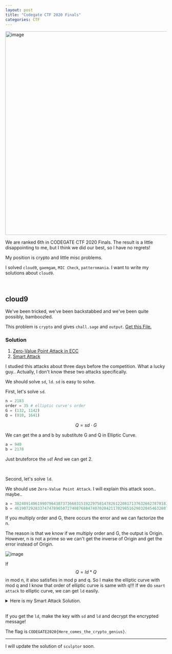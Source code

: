 ```yaml
---
layout: post
title: "Codegate CTF 2020 Finals"
categories: CTF
---
```


<img width="637" alt="image" src="https://user-images.githubusercontent.com/64528476/92489816-28307000-f22b-11ea-9c22-126542eb4a39.png">

We are ranked 6th in CODEGATE CTF 2020 Finals. The result is a little disappointing to me, but I think we did our best, so I have no regrets!

My position is crypto and little misc problems. 

I solved `cloud9`, `gaemgam`, `MIC Check`, `patternmania`. I want to write my solutions about `cloud9`. 

<br>

## cloud9

<p class="message">
We've been tricked, we've been backstabbed and we've been quite possibly, bamboozled.
</p>

This problem is `crypto` and gives `chall.sage` and `output`. <a class="btn" href="/docs/CODEGATE2020/cloud9.zip" download>Get this File.</a>

### Solution

1. [Zero-Value Point Attack in ECC](https://eprint.iacr.org/2012/329.pdf)
2. [Smart Attack](https://wstein.org/edu/2010/414/projects/novotney.pdf)

I studied this attacks about three days before the competition. What a lucky guy.. Actually, I don't know these two attacks specifically.



We should solve `sd`, `ld`. `sd` is easy to solve.

First, let's solve `sd`.

```python
n = 2183
order = 35 # elliptic curve's order
G = (132, 1142)
Q = (910, 1641)
```

$$
Q=sd\cdot G
$$

We can get the a and b by substitute G and Q in Elliptic Curve.

```python
a = 940
b = 2178
```

Just bruteforce the `sd`! And we can get 2.

<br>

Second, let's solve `ld`.

We should use `Zero-Value Point Attack`. I will explain this attack soon.. maybe..

```python
a = 38240914061990796438737366831519229758147826122081713763266278781817042433002
b = 46190729283374747896507274087688474070284211702985162903204546328076483000624
```



If you multiply order and G, there occurs the error and we can factorize the n.

The reason is that we know if we multiply order and G, the output is Origin. However, n is not a prime so we can't get the inverse of Origin and get the error instead of Origin.

![image](https://user-images.githubusercontent.com/64528476/92492475-55325200-f22e-11ea-91e4-38f362ab630b.png)



If $$Q=ld*Q$$ in mod n, it also satisfies in mod p and q. So I make the elliptic curve with mod q and I know that order of elliptic curve is same with q!!! If we do `smart attack` to elliptic curve, we can get `ld` easily.


<details>
<summary>Here is my Smart Attack Solution.</summary>
<div markdown="1">

```python
n = 5836992596022446937012188954528837967652088799787297418688161952734029742601918639776384293816907277293165804095447608755394244018171460874413413360601287
a = 38240914061990796438737366831519229758147826122081713763266278781817042433002
b = 46190729283374747896507274087688474070284211702985162903204546328076483000624
p = 97940012926710762153437884674079301076391785734843620993390248274679651111717
q = 59597629422310897332995051052435766506780710137496164204389350135087152537211

E2 = EllipticCurve(Zmod(q), [a,b])

G = E2(4791064145174837833113077069599757584947381216841105432787931481123835537923996904590176334618000141035959257993847069760040827648845993882710813263422518, 2007135516277895026771627676893419200766568709594031697039637947675097596595809713825936430608820664600227626467013163201670055105153466868380086912003923)
Q = E2(2906660915459424515040277093002683642589488507112805139726386938933880929506501185082819430093812825540133325640097413100449877310669418449600698325701077, 3812143203765395705358551712573539116980648501774991245491977901798688330759954052153901303962483747022229555022370548381218346760417689877969168781021420)

def HenselLift(P,p,prec):
    E = P.curve()
    Eq = E.change_ring(QQ)
    Ep = Eq.change_ring(Qp(p,prec))
    x_P,y_P = P.xy()
    x_lift = ZZ(x_P)
    y_lift = ZZ(y_P)
    x, y, a1, a2, a3, a4, a6 = var('x,y,a1,a2,a3,a4,a6')
    f(a1,a2,a3,a4,a6,x,y) = y^2 + a1*x*y + a3*y - x^3 - a2*x^2 - a4*x - a6
    g(y) = f(ZZ(Eq.a1()),ZZ(Eq.a2()),ZZ(Eq.a3()),ZZ(Eq.a4()),ZZ(Eq.a6()),ZZ(x_P),y)
    gDiff = g.diff()
    for i in range(1,prec):
        uInv = ZZ(gDiff(y=y_lift))
        u = uInv.inverse_mod(p^i)
        y_lift = y_lift - u*g(y_lift)
        y_lift = ZZ(Mod(y_lift,p^(i+1)))
    y_lift = y_lift+O(p^prec)
    return Ep([x_lift,y_lift])

def SmartAttack(P, Q, p, prec):
    E = P.curve()
    Eqq = E.change_ring(QQ)
    Eqp = Eqq.change_ring(Qp(p,prec))

    P_Qp = HenselLift(P, p, prec)
    Q_Qp = HenselLift(Q, p, prec)

    p_times_P = p*P_Qp
    p_times_Q = p*Q_Qp

    x_P, y_P = p_times_P.xy()
    x_Q, y_Q = p_times_Q.xy()

    phi_P = -(x_P/y_P)
    phi_Q = -(x_Q/y_Q)

    k = phi_Q / phi_P
    k = Mod(k, p)
    return k

print(SmartAttack(G, Q, q, 8))
```

</div>
</details>

<br>

If you get the `ld`, make the key with `sd` and `ld` and decrypt the encrypted message!

The flag is `CODEGATE2020{Here_comes_the_crypto_genius}`. 

- - -

I will update the solution of `sculptor` soon.